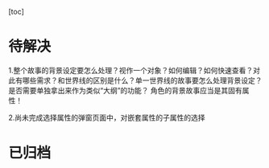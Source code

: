 [toc]

# 待解决

1.整个故事的背景设定要怎么处理？视作一个对象？如何编辑？如何快速查看？对此有哪些需求？和世界线的区别是什么？单一世界线的故事要怎么处理背景设定？是否需要单独拿出来作为类似“大纲”的功能？
角色的背景故事应当是其固有属性！

2.尚未完成选择属性的弹窗页面中，对嵌套属性的子属性的选择

# 已归档